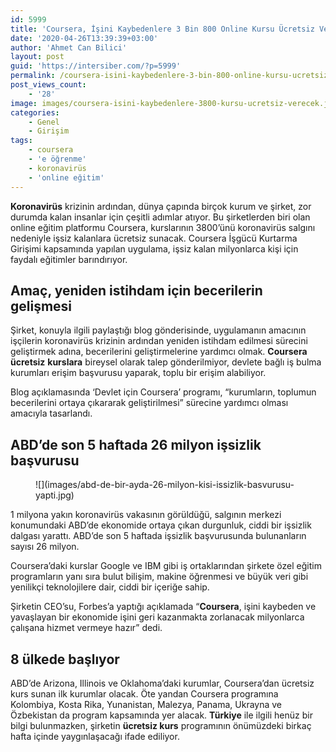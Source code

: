 ```yaml
---
id: 5999
title: 'Coursera, İşini Kaybedenlere 3 Bin 800 Online Kursu Ücretsiz Verecek'
date: '2020-04-26T13:39:39+03:00'
author: 'Ahmet Can Bilici'
layout: post
guid: 'https://intersiber.com/?p=5999'
permalink: /coursera-isini-kaybedenlere-3-bin-800-online-kursu-ucretsiz-verecek/
post_views_count:
    - '28'
image: images/coursera-isini-kaybedenlere-3800-kursu-ucretsiz-verecek.jpeg
categories:
    - Genel
    - Girişim
tags:
    - coursera
    - 'e öğrenme'
    - koronavirüs
    - 'online eğitim'
---
```


**Koronavirüs** krizinin ardından, dünya çapında birçok kurum ve şirket, zor durumda kalan insanlar için çeşitli adımlar atıyor. Bu şirketlerden biri olan online eğitim platformu Coursera, kurslarının 3800’ünü koronavirüs salgını nedeniyle işsiz kalanlara ücretsiz sunacak. Coursera İşgücü Kurtarma Girişimi kapsamında yapılan uygulama, işsiz kalan milyonlarca kişi için faydalı eğitimler barındırıyor.

## Amaç, yeniden istihdam için becerilerin gelişmesi

Şirket, konuyla ilgili paylaştığı blog gönderisinde, uygulamanın amacının işçilerin koronavirüs krizinin ardından yeniden istihdam edilmesi sürecini geliştirmek adına, becerilerini geliştirmelerine yardımcı olmak. **Coursera** **ücretsiz** **kurslara** bireysel olarak talep gönderilmiyor, devlete bağlı iş bulma kurumları erişim başvurusu yaparak, toplu bir erişim alabiliyor.

Blog açıklamasında ‘Devlet için Coursera’ programı, “kurumların, toplumun becerilerini ortaya çıkararak geliştirilmesi” sürecine yardımcı olması amacıyla tasarlandı.

## ABD’de son 5 haftada 26 milyon işsizlik başvurusu

<figure class="wp-block-image size-large">![](images/abd-de-bir-ayda-26-milyon-kisi-issizlik-basvurusu-yapti.jpg)</figure>1 milyona yakın koronavirüs vakasının görüldüğü, salgının merkezi konumundaki ABD’de ekonomide ortaya çıkan durgunluk, ciddi bir işsizlik dalgası yarattı. ABD’de son 5 haftada işsizlik başvurusunda bulunanların sayısı 26 milyon.

Coursera’daki kurslar Google ve IBM gibi iş ortaklarından şirkete özel eğitim programların yanı sıra bulut bilişim, makine öğrenmesi ve büyük veri gibi yenilikçi teknolojilere dair, ciddi bir içeriğe sahip.

Şirketin CEO’su, Forbes’a yaptığı açıklamada “**Coursera**, işini kaybeden ve yavaşlayan bir ekonomide işini geri kazanmakta zorlanacak milyonlarca çalışana hizmet vermeye hazır” dedi.

## 8 ülkede başlıyor

ABD’de Arizona, Illinois ve Oklahoma’daki kurumlar, Coursera’dan ücretsiz kurs sunan ilk kurumlar olacak. Öte yandan Coursera programına Kolombiya, Kosta Rika, Yunanistan, Malezya, Panama, Ukrayna ve Özbekistan da program kapsamında yer alacak. **Türkiye** ile ilgili henüz bir bilgi bulunmazken, şirketin **ücretsiz kurs** programının önümüzdeki birkaç hafta içinde yaygınlaşacağı ifade ediliyor.